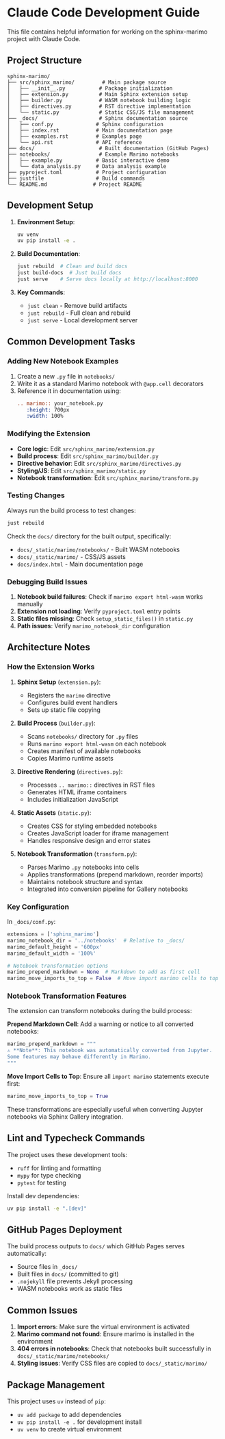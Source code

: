 # Claude Code Development Guide

This file contains helpful information for working on the sphinx-marimo project with Claude Code.

## Project Structure

```
sphinx-marimo/
├── src/sphinx_marimo/         # Main package source
│   ├── __init__.py           # Package initialization
│   ├── extension.py          # Main Sphinx extension setup
│   ├── builder.py            # WASM notebook building logic
│   ├── directives.py         # RST directive implementation
│   └── static.py             # Static CSS/JS file management
├── _docs/                    # Sphinx documentation source
│   ├── conf.py              # Sphinx configuration
│   ├── index.rst            # Main documentation page
│   ├── examples.rst         # Examples page
│   └── api.rst              # API reference
├── docs/                     # Built documentation (GitHub Pages)
├── notebooks/                # Example Marimo notebooks
│   ├── example.py           # Basic interactive demo
│   └── data_analysis.py     # Data analysis example
├── pyproject.toml           # Project configuration
├── justfile                 # Build commands
└── README.md               # Project README
```

## Development Setup

1. **Environment Setup**:
   ```bash
   uv venv
   uv pip install -e .
   ```

2. **Build Documentation**:
   ```bash
   just rebuild  # Clean and build docs
   just build-docs  # Just build docs
   just serve    # Serve docs locally at http://localhost:8000
   ```

3. **Key Commands**:
   - `just clean` - Remove build artifacts
   - `just rebuild` - Full clean and rebuild
   - `just serve` - Local development server

## Common Development Tasks

### Adding New Notebook Examples

1. Create a new `.py` file in `notebooks/`
2. Write it as a standard Marimo notebook with `@app.cell` decorators
3. Reference it in documentation using:
   ```rst
   .. marimo:: your_notebook.py
      :height: 700px
      :width: 100%
   ```

### Modifying the Extension

- **Core logic**: Edit `src/sphinx_marimo/extension.py`
- **Build process**: Edit `src/sphinx_marimo/builder.py`
- **Directive behavior**: Edit `src/sphinx_marimo/directives.py`
- **Styling/JS**: Edit `src/sphinx_marimo/static.py`
- **Notebook transformation**: Edit `src/sphinx_marimo/transform.py`

### Testing Changes

Always run the build process to test changes:
```bash
just rebuild
```

Check the `docs/` directory for the built output, specifically:
- `docs/_static/marimo/notebooks/` - Built WASM notebooks
- `docs/_static/marimo/` - CSS/JS assets
- `docs/index.html` - Main documentation page

### Debugging Build Issues

1. **Notebook build failures**: Check if `marimo export html-wasm` works manually
2. **Extension not loading**: Verify `pyproject.toml` entry points
3. **Static files missing**: Check `setup_static_files()` in `static.py`
4. **Path issues**: Verify `marimo_notebook_dir` configuration

## Architecture Notes

### How the Extension Works

1. **Sphinx Setup** (`extension.py`):
   - Registers the `marimo` directive
   - Configures build event handlers
   - Sets up static file copying

2. **Build Process** (`builder.py`):
   - Scans `notebooks/` directory for `.py` files
   - Runs `marimo export html-wasm` on each notebook
   - Creates manifest of available notebooks
   - Copies Marimo runtime assets

3. **Directive Rendering** (`directives.py`):
   - Processes `.. marimo::` directives in RST files
   - Generates HTML iframe containers
   - Includes initialization JavaScript

4. **Static Assets** (`static.py`):
   - Creates CSS for styling embedded notebooks
   - Creates JavaScript loader for iframe management
   - Handles responsive design and error states

5. **Notebook Transformation** (`transform.py`):
   - Parses Marimo `.py` notebooks into cells
   - Applies transformations (prepend markdown, reorder imports)
   - Maintains notebook structure and syntax
   - Integrated into conversion pipeline for Gallery notebooks

### Key Configuration

In `_docs/conf.py`:
```python
extensions = ['sphinx_marimo']
marimo_notebook_dir = '../notebooks'  # Relative to _docs/
marimo_default_height = '600px'
marimo_default_width = '100%'

# Notebook transformation options
marimo_prepend_markdown = None  # Markdown to add as first cell
marimo_move_imports_to_top = False  # Move import marimo cells to top
```

### Notebook Transformation Features

The extension can transform notebooks during the build process:

**Prepend Markdown Cell**:
Add a warning or notice to all converted notebooks:
```python
marimo_prepend_markdown = """
⚠️ **Note**: This notebook was automatically converted from Jupyter.
Some features may behave differently in Marimo.
"""
```

**Move Import Cells to Top**:
Ensure all `import marimo` statements execute first:
```python
marimo_move_imports_to_top = True
```

These transformations are especially useful when converting Jupyter notebooks via Sphinx Gallery integration.

## Lint and Typecheck Commands

The project uses these development tools:
- `ruff` for linting and formatting
- `mypy` for type checking
- `pytest` for testing

Install dev dependencies:
```bash
uv pip install -e ".[dev]"
```

## GitHub Pages Deployment

The build process outputs to `docs/` which GitHub Pages serves automatically:
- Source files in `_docs/`
- Built files in `docs/` (committed to git)
- `.nojekyll` file prevents Jekyll processing
- WASM notebooks work as static files

## Common Issues

1. **Import errors**: Make sure the virtual environment is activated
2. **Marimo command not found**: Ensure marimo is installed in the environment
3. **404 errors in notebooks**: Check that notebooks built successfully in `docs/_static/marimo/notebooks/`
4. **Styling issues**: Verify CSS files are copied to `docs/_static/marimo/`

## Package Management

This project uses `uv` instead of `pip`:
- `uv add package` to add dependencies
- `uv pip install -e .` for development install
- `uv venv` to create virtual environment